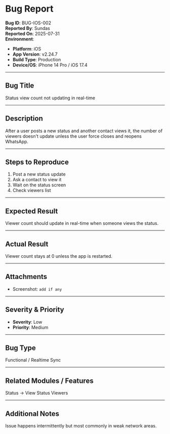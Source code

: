 #  Bug Report

**Bug ID**: BUG-IOS-002  
**Reported By**: Sundas  
**Reported On**: 2025-07-31  
**Environment**:  
- **Platform**: iOS  
- **App Version**: v2.24.7  
- **Build Type**: Production  
- **Device/OS**: iPhone 14 Pro / iOS 17.4

---

##  Bug Title  
Status view count not updating in real-time

---

##  Description  
After a user posts a new status and another contact views it, the number of viewers doesn't update unless the user force closes and reopens WhatsApp.

---

## Steps to Reproduce  
1. Post a new status update  
2. Ask a contact to view it  
3. Wait on the status screen  
4. Check viewers list

---

##  Expected Result  
Viewer count should update in real-time when someone views the status.

---

##  Actual Result  
Viewer count stays at 0 unless the app is restarted.

---

##  Attachments  
- Screenshot: `add if any`

---

##  Severity & Priority  
- **Severity**: Low  
- **Priority**: Medium

---

##  Bug Type  
Functional / Realtime Sync

---

##  Related Modules / Features  
Status → View Status Viewers

---

##  Additional Notes  
Issue happens intermittently but most commonly in weak network areas.

